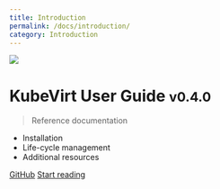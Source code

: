 ```yaml
---
title: Introduction
permalink: /docs/introduction/
category: Introduction
---
```


![](assets/kubevirt-pre-256x256.png)

# KubeVirt User Guide <small>v0.4.0</small>

> Reference documentation

* Installation
* Life-cycle management
* Additional resources

[GitHub](https://github.com/kubevirt)
[Start reading](#Introduction)
